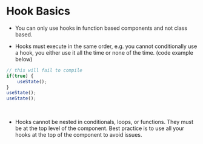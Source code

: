 # Hook Basics

* You can only use hooks in function based components and not class based.

* Hooks must execute in the same order, e.g. you cannot conditionally use a hook, you either use it all the time or none of the time. (code example below)
```javascript react
// this will fail to compile
if(true) {
    useState(); 
}
useState(); 
useState();
```
<br>

* Hooks cannot be nested in conditionals, loops, or functions. They must be at the top level of the component. Best practice is to use all your hooks at the top of the component to avoid issues. 